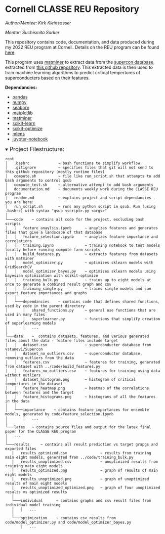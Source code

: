 # **Cornell CLASSE REU Repository**
*Author/Mentee: Kirk Kleinsasser*

*Mentor: Suchismita Sarker*

This repository contains code, documentation, and data produced during my 2022 REU program at Cornell. Details on the REU program can be found [here](https://www.classe.cornell.edu/StudentOpportunities/ReuProgram.html).

This program uses [matminer](https://hackingmaterials.lbl.gov/matminer/) to extract data from the [supercon database](https://supercon.nims.go.jp/), extracted from [this github repository](https://github.com/vstanev1/Supercon). This extracted data is then used to train machine learning algorithms to predict critical tempertures of superconducters based on their features.


**Dependancies:**
 - [pandas](https://pypi.org/project/pandas/)
 - [numpy](https://pypi.org/project/numpy/)
 - [seaborn](https://pypi.org/project/seaborn/)
 - [matplotlib](https://pypi.org/project/matplotlib/)
 - [matminer](https://pypi.org/project/matminer/)
 - [scikit-learn](https://pypi.org/project/scikit-learn/)
 - [scikit-optimize](https://pypi.org/project/scikit-optimize/)
 - [mlens](https://pypi.org/project/mlens/)
 - [juypter-notebook](https://jupyter.org/)

<details open>
<summary><font size=4>Project Filestructure:</font></summary> <!-- using template from https://stackoverflow.com/questions/19699059/representing-directory-file-structure-in-markdown-syntax -->

 ```
root
│   .bashrc             ~ bash functions to simplify workflow
│   .gitignore          ~ specifies files that git will not send to this github repository (mostly runtime files)
│   compute.sh          ~ file like run_script.sh that attempts to add bash arguments to control qsub
│   compute_test.sh     ~ alternative attempt to add bash arguments
│   documentation.md    ~ documents weekly work during the CLASSE REU program
│   readme.md           ~ explains project and script dependancies - you are here!
│   run_script.sh       ~ runs any python script in qsub. Run (using .bashrc) with syntax "qsub <script>.py <args>" 
│
└───code    ~ contains all code for the project, excluding bash scripts
│   │   feature_anaylsis.ipynb      ~ anaylzes features and generates files that give a landscape of that database
│   │   feature_selection.ipynb     ~ anaylzes feature importance and correlations
│   │   training.ipynb              ~ training notebook to test models locally before running compute farm scripts
│   │   build_features.py           ~ extracts features from datasets with matminer
│   │   model_optimizer.py          ~ optimizes sklearn models with GridSearchCV
│   │   model_optimizer_bayes.py    ~ optimizes sklearn models using bayesian optimization with scikit-optimize
│   │   training_bulk.py            ~ trains up to eight models at once to generate a combined result graph and csv
│   │   training_single.py          ~ trains single models and can export feature importances and graphs
│   │
│   └───dependancies    ~ contains code that defines shared functions, used by code in the parent directory
│       │   shared_functions.py     ~ general use functions that are used in many files
│       │   superlearner.py         ~ functions that simplify creation of superlearning models
│       │   ...
│
└───data    ~  contains datasets, features, and various generated files about the data - feature files include target
│   │   dataset.csv                 ~ superconducter database from vstanev1/Supercon
│   │   dataset_no_outliers.csv     ~ superconductor database, removing outliers from the data
│   │   features.csv                ~ features for training, generated from dataset with ../code/build_features.py
│   │   features_no_outliers.csv    ~ features for training using data without outliers
│   │   dataset_histogram.png       ~ histogram of critical tempurtures in the dataset
│   │   feature_heatmap.png         ~ heatmap of the correlations between features and the target
│   │   feature_histograms.png      ~ histograms of all the features in the data
│   │
│   └───importance    ~ contains feature importances for ensemble models, generated by code/feature_selection.ipynb
│       │   ...
│
└───latex   ~ contains source files and output for the latex final paper for the CLASSE REU program
│   ...
│
└───results     ~ contains all result prediction vs target grapgs and exported files
    │   results_optimized.csv               ~ results from training main eight models, generated from ../code/training_bulk.py
    │   results_unoptimized.csv             ~ unoptimized results from training main eight models
    │   results_optimized.png               ~ graph of results of main eight models
    │   results_unoptimized.png             ~ graph of unoptimized results of main eight models
    │   results_unoptimized_optimized.png   ~ graph of four unoptimized results vs optimized results
    │
    └───individual      ~ contains graphs and csv result files from individual model training 
    │   │   ...
    │
    └───optimization    ~ contains csv results from code/model_optimizer.py and code/model_optimizer_bayes.py
        │   ...
```

</details>
<br>
